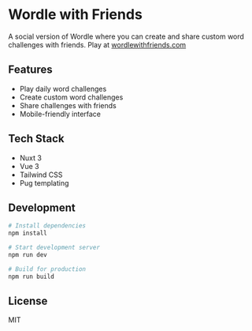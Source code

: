 # Wordle with Friends

A social version of Wordle where you can create and share custom word challenges with friends. Play at [wordlewithfriends.com](https://www.wordlewithfriends.com)

## Features
- Play daily word challenges
- Create custom word challenges
- Share challenges with friends
- Mobile-friendly interface

## Tech Stack
- Nuxt 3
- Vue 3
- Tailwind CSS
- Pug templating

## Development

```bash
# Install dependencies
npm install

# Start development server
npm run dev

# Build for production
npm run build
```

## License
MIT
